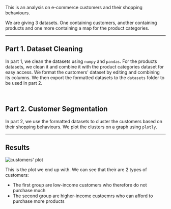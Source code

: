 This is an analysis on e-commerce customers and their shopping behaviours.

We are giving 3 datasets. One containing customers, another containing products and one more containing a map for the product categories.

---

## Part 1. Dataset Cleaning
In part 1, we clean the datasets using `numpy` and `pandas`. For the products datasets, we clean it and combine it with the product categories dataset for easy access. We format the customers' dataset by editing and combining its columns. We then export the formatted datasets to the `datasets` folder to be used in part 2.

<br>

## Part 2. Customer Segmentation
In part 2, we use the formatted datasets to cluster the customers based on their shopping behaviours. We plot the clusters on a graph using `plotly`.

---

## Results
![customers' plot](https://github.com/user-attachments/assets/88e275fd-9f9e-4072-97cb-e0ba534ace20)

This is the plot we end up with. We can see that their are 2 types of customers:
- The first group are low-income customers who therefore do not purchase much
- The second group are higher-income custoemrs who can afford to purchase more products
